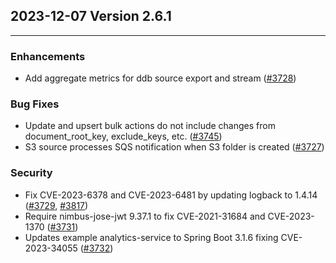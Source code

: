 ## 2023-12-07 Version 2.6.1

---

### Enhancements
* Add aggregate metrics for ddb source export and stream ([#3728](https://github.com/opensearch-project/data-prepper/pull/3728))

### Bug Fixes
* Update and upsert bulk actions do not include changes from document_root_key, exclude_keys, etc. ([#3745](https://github.com/opensearch-project/data-prepper/issues/3745))
* S3 source processes SQS notification when S3 folder is created ([#3727](https://github.com/opensearch-project/data-prepper/issues/3727))

### Security
* Fix CVE-2023-6378 and CVE-2023-6481 by updating logback to 1.4.14 ([#3729](https://github.com/opensearch-project/data-prepper/issues/3729), [#3817](https://github.com/opensearch-project/data-prepper/issues/3817))
* Require nimbus-jose-jwt 9.37.1 to fix CVE-2021-31684 and CVE-2023-1370 ([#3731](https://github.com/opensearch-project/data-prepper/pull/3731))
* Updates example analytics-service to Spring Boot 3.1.6 fixing CVE-2023-34055 ([#3732](https://github.com/opensearch-project/data-prepper/pull/3732))
